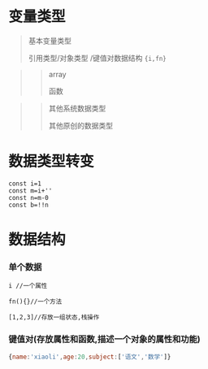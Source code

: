

# 变量类型



> 基本变量类型
>
>
> 引用类型/对象类型 /键值对数据结构  `{i,fn}`
>

>>
>> array
>> 
>> 函数

>>其他系统数据类型
>>
>>其他原创的数据类型



# 数据类型转变

```
const i=1
const m=i+''
const n=m-0
const b=!!n
```

# 数据结构

### 单个数据

```
i //一个属性

fn(){}//一个方法

[1,2,3]//存放一组状态,栈操作
```


### 键值对(存放属性和函数,描述一个对象的属性和功能)

```javascript
{name:'xiaoli',age:20,subject:['语文','数学']}
```
